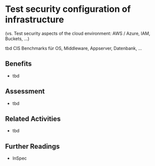 # Test security configuration of infrastructure
(vs. Test security aspects of the cloud environment: AWS / Azure, IAM, Buckets, ...)

tbd
CIS Benchmarks für OS, Middleware, Appserver, Datenbank, ... 


## Benefits

- tbd

## Assessment

- tbd

## Related Activities

- tbd

## Further Readings

- InSpec 
